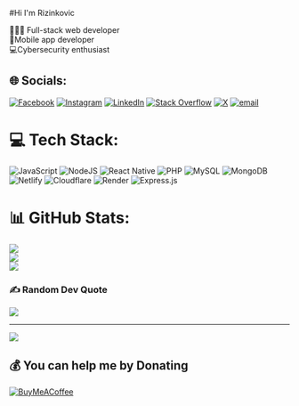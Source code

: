 #Hi I'm Rizinkovic 

👨🏻‍💻 Full-stack web developer <br>
📳Mobile app developer <br>
💻Cybersecurity enthusiast <br>



## 🌐 Socials:
[![Facebook](https://img.shields.io/badge/Facebook-%231877F2.svg?logo=Facebook&logoColor=white)](https://facebook.com/richardlegeek) [![Instagram](https://img.shields.io/badge/Instagram-%23E4405F.svg?logo=Instagram&logoColor=white)](https://instagram.com/songrichard13) [![LinkedIn](https://img.shields.io/badge/LinkedIn-%230077B5.svg?logo=linkedin&logoColor=white)](https://linkedin.com/in/song-richard-9b4876353) [![Stack Overflow](https://img.shields.io/badge/-Stackoverflow-FE7A16?logo=stack-overflow&logoColor=white)](https://stackoverflow.com/users/28198234) [![X](https://img.shields.io/badge/X-black.svg?logo=X&logoColor=white)](https://x.com/rizinkovic) [![email](https://img.shields.io/badge/Email-D14836?logo=gmail&logoColor=white)](mailto:rsongrichard@gmail.com) 

# 💻 Tech Stack:
![JavaScript](https://img.shields.io/badge/javascript-%23323330.svg?style=for-the-badge&logo=javascript&logoColor=%23F7DF1E) ![NodeJS](https://img.shields.io/badge/node.js-6DA55F?style=for-the-badge&logo=node.js&logoColor=white) ![React Native](https://img.shields.io/badge/react_native-%2320232a.svg?style=for-the-badge&logo=react&logoColor=%2361DAFB) ![PHP](https://img.shields.io/badge/php-%23777BB4.svg?style=for-the-badge&logo=php&logoColor=white) ![MySQL](https://img.shields.io/badge/mysql-4479A1.svg?style=for-the-badge&logo=mysql&logoColor=white) ![MongoDB](https://img.shields.io/badge/MongoDB-%234ea94b.svg?style=for-the-badge&logo=mongodb&logoColor=white) ![Netlify](https://img.shields.io/badge/netlify-%23000000.svg?style=for-the-badge&logo=netlify&logoColor=#00C7B7) ![Cloudflare](https://img.shields.io/badge/Cloudflare-F38020?style=for-the-badge&logo=Cloudflare&logoColor=white) ![Render](https://img.shields.io/badge/Render-%46E3B7.svg?style=for-the-badge&logo=render&logoColor=white) ![Express.js](https://img.shields.io/badge/express.js-%23404d59.svg?style=for-the-badge&logo=express&logoColor=%2361DAFB)
# 📊 GitHub Stats:
![](https://github-readme-stats.vercel.app/api?username=rizinkovic&theme=vue-dark&hide_border=true&include_all_commits=false&count_private=false)<br/>
![](https://nirzak-streak-stats.vercel.app/?user=rizinkovic&theme=vue-dark&hide_border=true)<br/>
![](https://github-readme-stats.vercel.app/api/top-langs/?username=rizinkovic&theme=vue-dark&hide_border=true&include_all_commits=false&count_private=false&layout=compact)

### ✍️ Random Dev Quote
![](https://quotes-github-readme.vercel.app/api?type=horizontal&theme=radical)

---
[![](https://visitcount.itsvg.in/api?id=rizinkovic&icon=0&color=0)](https://visitcount.itsvg.in)

  ## 💰 You can help me by Donating
  [![BuyMeACoffee](https://img.shields.io/badge/Buy%20Me%20a%20Coffee-ffdd00?style=for-the-badge&logo=buy-me-a-coffee&logoColor=black)](https://buymeacoffee.com/rizinkovic) 

  
<!-- Proudly created with GPRM ( https://gprm.itsvg.in ) -->

